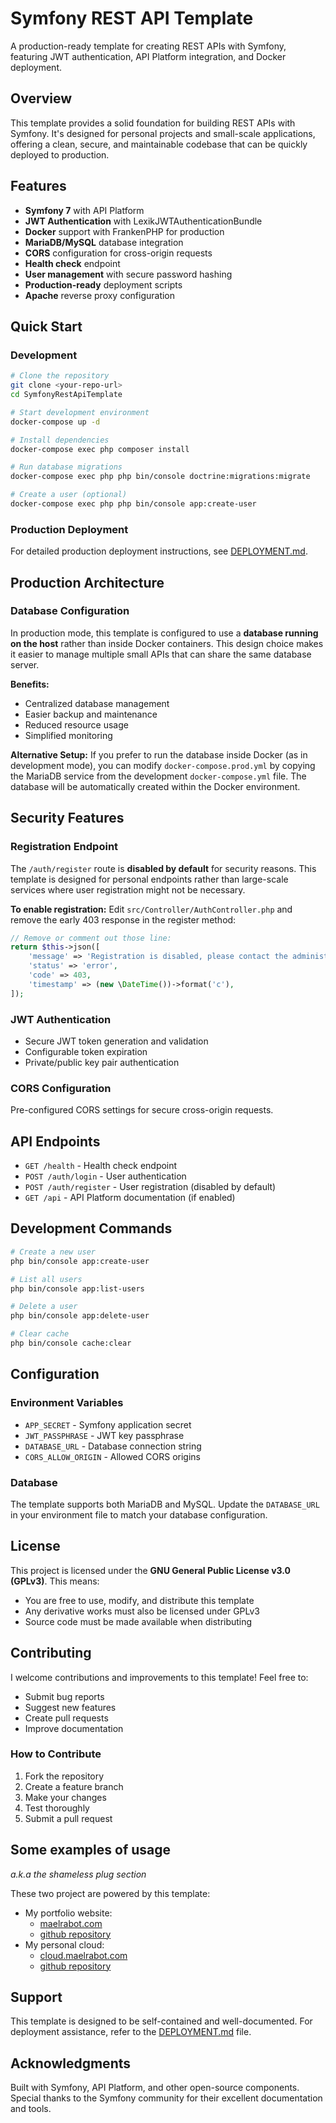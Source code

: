 # Symfony REST API Template

A production-ready template for creating REST APIs with Symfony, featuring JWT authentication, API Platform integration, and Docker deployment.

## Overview

This template provides a solid foundation for building REST APIs with Symfony. It's designed for personal projects and small-scale applications, offering a clean, secure, and maintainable codebase that can be quickly deployed to production.

## Features

- **Symfony 7** with API Platform
- **JWT Authentication** with LexikJWTAuthenticationBundle
- **Docker** support with FrankenPHP for production
- **MariaDB/MySQL** database integration
- **CORS** configuration for cross-origin requests
- **Health check** endpoint
- **User management** with secure password hashing
- **Production-ready** deployment scripts
- **Apache** reverse proxy configuration

## Quick Start

### Development

```bash
# Clone the repository
git clone <your-repo-url>
cd SymfonyRestApiTemplate

# Start development environment
docker-compose up -d

# Install dependencies
docker-compose exec php composer install

# Run database migrations
docker-compose exec php php bin/console doctrine:migrations:migrate

# Create a user (optional)
docker-compose exec php php bin/console app:create-user
```

### Production Deployment

For detailed production deployment instructions, see [DEPLOYMENT.md](DEPLOYMENT.md).

## Production Architecture

### Database Configuration

In production mode, this template is configured to use a **database running on the host** rather than inside Docker containers. This design choice makes it easier to manage multiple small APIs that can share the same database server.

**Benefits:**
- Centralized database management
- Easier backup and maintenance
- Reduced resource usage
- Simplified monitoring

**Alternative Setup:**
If you prefer to run the database inside Docker (as in development mode), you can modify `docker-compose.prod.yml` by copying the MariaDB service from the development `docker-compose.yml` file. The database will be automatically created within the Docker environment.

## Security Features

### Registration Endpoint

The `/auth/register` route is **disabled by default** for security reasons. This template is designed for personal endpoints rather than large-scale services where user registration might not be necessary.

**To enable registration:**
Edit `src/Controller/AuthController.php` and remove the early 403 response in the register method:

```php
// Remove or comment out those line:
return $this->json([
    'message' => 'Registration is disabled, please contact the administrator.',
    'status' => 'error',
    'code' => 403,
    'timestamp' => (new \DateTime())->format('c'),
]);
```

### JWT Authentication

- Secure JWT token generation and validation
- Configurable token expiration
- Private/public key pair authentication

### CORS Configuration

Pre-configured CORS settings for secure cross-origin requests.

## API Endpoints

- `GET /health` - Health check endpoint
- `POST /auth/login` - User authentication
- `POST /auth/register` - User registration (disabled by default)
- `GET /api` - API Platform documentation (if enabled)

## Development Commands

```bash
# Create a new user
php bin/console app:create-user

# List all users
php bin/console app:list-users

# Delete a user
php bin/console app:delete-user

# Clear cache
php bin/console cache:clear
```

## Configuration

### Environment Variables

- `APP_SECRET` - Symfony application secret
- `JWT_PASSPHRASE` - JWT key passphrase
- `DATABASE_URL` - Database connection string
- `CORS_ALLOW_ORIGIN` - Allowed CORS origins

### Database

The template supports both MariaDB and MySQL. Update the `DATABASE_URL` in your environment file to match your database configuration.

## License

This project is licensed under the **GNU General Public License v3.0 (GPLv3)**. This means:

- You are free to use, modify, and distribute this template
- Any derivative works must also be licensed under GPLv3
- Source code must be made available when distributing

## Contributing

I welcome contributions and improvements to this template! Feel free to:

- Submit bug reports
- Suggest new features
- Create pull requests
- Improve documentation

### How to Contribute

1. Fork the repository
2. Create a feature branch
3. Make your changes
4. Test thoroughly
5. Submit a pull request

## Some examples of usage

*a.k.a the shameless plug section*

These two project are powered by this template:
- My portfolio website:
  - [maelrabot.com](https://maelrabot.com)
  - [github repository](https://github.com/Mael-RABOT/portfolio)
- My personal cloud:
  - [cloud.maelrabot.com](https://cloud.maelrabot.com)
  - [github repository](https://github.com/Mael-RABOT/CloudInterface)

## Support

This template is designed to be self-contained and well-documented. For deployment assistance, refer to the [DEPLOYMENT.md](DEPLOYMENT.md) file.

## Acknowledgments

Built with Symfony, API Platform, and other open-source components. Special thanks to the Symfony community for their excellent documentation and tools.
